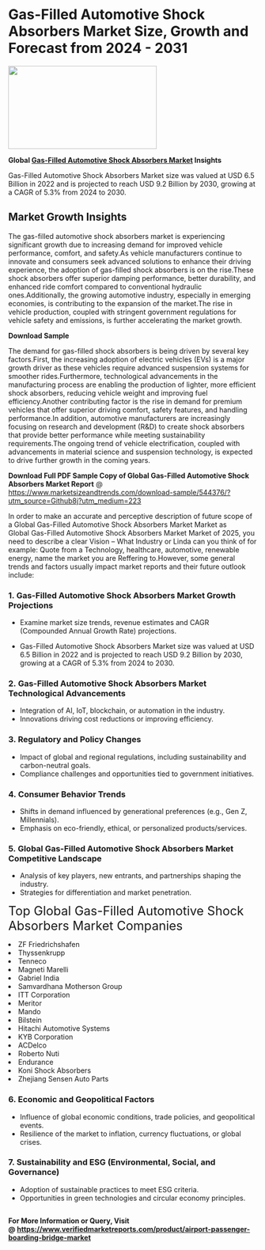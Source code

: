 <H1>Gas-Filled Automotive Shock Absorbers Market Size, Growth and Forecast from 2024 - 2031</H1><img class="aligncenter size-medium wp-image-584254" src="https://thirdeyenews.in/wp-content/uploads/2024/09/Global-Market-Research-300x168.jpeg" alt="" width="300" height="168" /><p><strong>Global&nbsp;<a href="https://www.marketsizeandtrends.com/download-sample/544376/?utm_source=Github8j?utm_medium=223">Gas-Filled Automotive Shock Absorbers Market</a> Insights</strong></p><p>Gas-Filled Automotive Shock Absorbers Market size was valued at USD 6.5 Billion in 2022 and is projected to reach USD 9.2 Billion by 2030, growing at a CAGR of 5.3% from 2024 to 2030.</p><p><h2>Market Growth Insights</h2> <p>The gas-filled automotive shock absorbers market is experiencing significant growth due to increasing demand for improved vehicle performance, comfort, and safety.As vehicle manufacturers continue to innovate and consumers seek advanced solutions to enhance their driving experience, the adoption of gas-filled shock absorbers is on the rise.These shock absorbers offer superior damping performance, better durability, and enhanced ride comfort compared to conventional hydraulic ones.Additionally, the growing automotive industry, especially in emerging economies, is contributing to the expansion of the market.The rise in vehicle production, coupled with stringent government regulations for vehicle safety and emissions, is further accelerating the market growth.</p> <p><strong>Download Sample</strong></p> <p>The demand for gas-filled shock absorbers is being driven by several key factors.First, the increasing adoption of electric vehicles (EVs) is a major growth driver as these vehicles require advanced suspension systems for smoother rides.Furthermore, technological advancements in the manufacturing process are enabling the production of lighter, more efficient shock absorbers, reducing vehicle weight and improving fuel efficiency.Another contributing factor is the rise in demand for premium vehicles that offer superior driving comfort, safety features, and handling performance.In addition, automotive manufacturers are increasingly focusing on research and development (R&D) to create shock absorbers that provide better performance while meeting sustainability requirements.The ongoing trend of vehicle electrification, coupled with advancements in material science and suspension technology, is expected to drive further growth in the coming years.</p> <p><span class=""><strong>Download Full PDF Sample Copy of Global Gas-Filled Automotive Shock Absorbers Market Report</strong> @ <a href="https://www.marketsizeandtrends.com/download-sample/544376/?utm_source=Github8j?utm_medium=223" target="_blank">https://www.marketsizeandtrends.com/download-sample/544376/?utm_source=Github8j?utm_medium=223</a></span></p><p>In order to make an accurate and perceptive description of future scope of a Global&nbsp;Gas-Filled Automotive Shock Absorbers Market Market as Global&nbsp;Gas-Filled Automotive Shock Absorbers Market Market of 2025, you need to describe a clear Vision &ndash; What Industry or Linda can you think of for example: Quote from a Technology, healthcare, automotive, renewable energy, name the market you are Reffering to.However, some general trends and factors usually impact market reports and their future outlook include:</p><h3>1.&nbsp;<strong>Gas-Filled Automotive Shock Absorbers Market Growth Projections</strong></h3><ul><li>Examine market size trends, revenue estimates and CAGR (Compounded Annual Growth Rate) projections.</li><li><p>Gas-Filled Automotive Shock Absorbers Market size was valued at USD 6.5 Billion in 2022 and is projected to reach USD 9.2 Billion by 2030, growing at a CAGR of 5.3% from 2024 to 2030.</p></li></ul><h3>2.&nbsp;<strong>Gas-Filled Automotive Shock Absorbers Market Technological Advancements</strong></h3><ul><li>Integration of AI, IoT, blockchain, or automation in the industry.</li><li>Innovations driving cost reductions or improving efficiency.</li></ul><h3>3.&nbsp;<strong>Regulatory and Policy Changes</strong></h3><ul><li>Impact of global and regional regulations, including sustainability and carbon-neutral goals.</li><li>Compliance challenges and opportunities tied to government initiatives.</li></ul><h3>4.&nbsp;<strong>Consumer Behavior Trends</strong></h3><ul><li>Shifts in demand influenced by generational preferences (e.g., Gen Z, Millennials).</li><li>Emphasis on eco-friendly, ethical, or personalized products/services.</li></ul><h3>5.&nbsp;<strong>Global Gas-Filled Automotive Shock Absorbers Market Competitive Landscape</strong></h3><ul><li>Analysis of key players, new entrants, and partnerships shaping the industry.</li><li>Strategies for differentiation and market penetration.</li></ul><p data-pm-slice="1 1 []"><span style="color: inherit; font-family: inherit; font-size: 25px;">Top Global Gas-Filled Automotive Shock Absorbers Market Companies</span></p><div class="" data-test-id=""><p><li>ZF Friedrichshafen</li><li> Thyssenkrupp</li><li> Tenneco</li><li> Magneti Marelli</li><li> Gabriel India</li><li> Samvardhana Motherson Group</li><li> ITT Corporation</li><li> Meritor</li><li> Mando</li><li> Bilstein</li><li> Hitachi Automotive Systems</li><li> KYB Corporation</li><li> ACDelco</li><li> Roberto Nuti</li><li> Endurance</li><li> Koni Shock Absorbers</li><li> Zhejiang Sensen Auto Parts</li></p></div><h3>6.&nbsp;<strong>Economic and Geopolitical Factors</strong></h3><ul><li>Influence of global economic conditions, trade policies, and geopolitical events.</li><li>Resilience of the market to inflation, currency fluctuations, or global crises.</li></ul><h3>7.&nbsp;<strong>Sustainability and ESG (Environmental, Social, and Governance)</strong></h3><ul><li>Adoption of sustainable practices to meet ESG criteria.</li><li>Opportunities in green technologies and circular economy principles.</li></ul><h2><strong style="font-size: 14px;">For More Information or Query, Visit @&nbsp;</strong><a style="background-color: #ffffff; font-size: 14px;" href="https://www.marketsizeandtrends.com/report/gas-filled-automotive-shock-absorbers-market/" target="_blank">https://www.verifiedmarketreports.com/product/airport-passenger-boarding-bridge-market</a></h2>